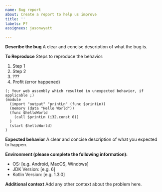 ```yaml
---
name: Bug report
about: Create a report to help us improve
title: ''
labels: P?
assignees: jasonwyatt

---
```


**Describe the bug**
A clear and concise description of what the bug is.

**To Reproduce**
Steps to reproduce the behavior:
1. Step 1
2. Step 2
3. ???
4. Profit (error happened)

```wasm
(; Your web assembly which resulted in unexpected behavior, if applicable ;)
(module
  (import "output" "printLn" (func $printLn))
  (memory (data "Hello World"))
  (func $helloWorld
    (call $printLn (i32.const 0))
  )
  (start $helloWorld)
)
```

**Expected behavior**
A clear and concise description of what you expected to happen.

**Environment (please complete the following information):**
 - OS: [e.g. Android, MacOS, Windows]
 - JDK Version: [e.g. 6]
 - Kotlin Version: [e.g. 1.3.0]

**Additional context**
Add any other context about the problem here.
